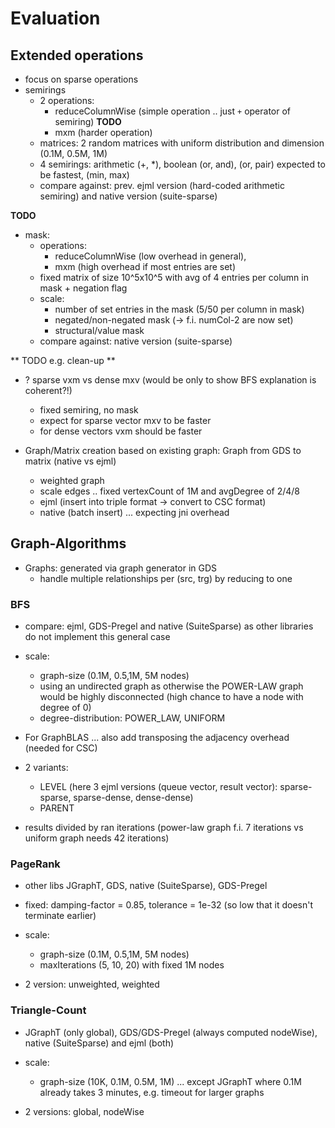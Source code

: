 # Evaluation

## Extended operations

* focus on sparse operations
* semirings 
    * 2 operations:  
        * reduceColumnWise (simple operation .. just `+` operator of semiring) **TODO**
        * mxm (harder operation)
    * matrices: 2 random matrices with uniform distribution and dimension (0.1M, 0.5M, 1M) 
    * 4 semirings: arithmetic (+, *), boolean (or, and), (or, pair) expected to be fastest, (min, max)
    * compare against: prev. ejml version (hard-coded arithmetic semiring) and native version (suite-sparse)

**TODO**
* mask:
    * operations: 
        * reduceColumnWise (low overhead in general), 
        * mxm (high overhead if most entries are set)
    * fixed matrix of size 10^5x10^5 with avg of 4 entries per column in mask + negation flag  
    * scale: 
        * number of set entries in the mask (5/50 per column in mask)
        * negated/non-negated mask (-> f.i. numCol-2 are now set)
        * structural/value mask 
    * compare against: native version (suite-sparse)

** TODO  e.g. clean-up ** 
* ? sparse vxm vs dense mxv (would be only to show BFS explanation is coherent?!)
    * fixed semiring, no mask
    * expect for sparse vector mxv to be faster
    * for dense vectors vxm should be faster
   
* Graph/Matrix creation based on existing graph: Graph from GDS to matrix (native vs ejml)
    * weighted graph
    * scale edges .. fixed vertexCount of 1M and avgDegree of 2/4/8 
    * ejml (insert into triple format -> convert to CSC format)
    * native (batch insert) ... expecting jni overhead
    

## Graph-Algorithms

- Graphs: generated via graph generator in GDS 
    - handle multiple relationships per (src, trg) by reducing to one

### BFS
* compare: ejml, GDS-Pregel and native (SuiteSparse) as other libraries do not implement this general case

* scale: 
    * graph-size (0.1M, 0.5,1M, 5M nodes)
    * using an undirected graph as otherwise the POWER-LAW graph would be highly disconnected (high chance to have a node with degree of 0)
    * degree-distribution: POWER_LAW, UNIFORM 

* For GraphBLAS ... also add transposing the adjacency overhead (needed for CSC) 

* 2 variants: 
    * LEVEL (here 3 ejml versions (queue vector, result vector): sparse-sparse, sparse-dense, dense-dense)
    * PARENT
    
* results divided by ran iterations (power-law graph f.i. 7 iterations vs uniform graph needs 42 iterations)

### PageRank
* other libs JGraphT, GDS, native (SuiteSparse), GDS-Pregel

* fixed: damping-factor = 0.85, tolerance = 1e-32 (so low that it doesn't terminate earlier)

* scale: 
    * graph-size (0.1M, 0.5,1M, 5M nodes)
    * maxIterations (5, 10, 20) with fixed 1M nodes

* 2 version: unweighted, weighted


### Triangle-Count
* JGraphT (only global), GDS/GDS-Pregel (always computed nodeWise), native (SuiteSparse) and ejml (both)

* scale: 
    * graph-size (10K, 0.1M, 0.5M, 1M) ... except JGraphT where 0.1M already takes 3 minutes, e.g. timeout for larger graphs

* 2 versions: global, nodeWise 
 



